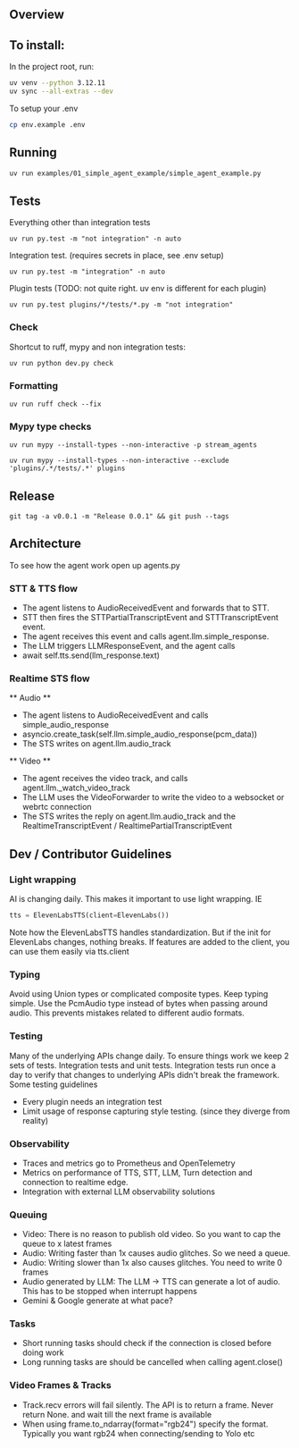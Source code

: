 ## Overview

## To install:

In the project root, run:

```bash
uv venv --python 3.12.11
uv sync --all-extras --dev
```

To setup your .env
```bash
cp env.example .env
```

## Running
```bash
uv run examples/01_simple_agent_example/simple_agent_example.py
```

## Tests

Everything other than integration tests

```
uv run py.test -m "not integration" -n auto
```

Integration test. (requires secrets in place, see .env setup)
```
uv run py.test -m "integration" -n auto
```

Plugin tests (TODO: not quite right. uv env is different for each plugin)

```
uv run py.test plugins/*/tests/*.py -m "not integration"
```

### Check

Shortcut to ruff, mypy and non integration tests:

```
uv run python dev.py check
```

### Formatting

```
uv run ruff check --fix
```

### Mypy type checks


```
uv run mypy --install-types --non-interactive -p stream_agents
```

```
uv run mypy --install-types --non-interactive --exclude 'plugins/.*/tests/.*' plugins
```

## Release

```
git tag -a v0.0.1 -m "Release 0.0.1" && git push --tags
```

## Architecture

To see how the agent work open up agents.py

### STT & TTS flow

* The agent listens to AudioReceivedEvent and forwards that to STT.
* STT then fires the STTPartialTranscriptEvent and STTTranscriptEvent event. 
* The agent receives this event and calls agent.llm.simple_response.
* The LLM triggers LLMResponseEvent, and the agent calls 
* await self.tts.send(llm_response.text)

### Realtime STS flow

** Audio **

* The agent listens to AudioReceivedEvent and calls simple_audio_response
* asyncio.create_task(self.llm.simple_audio_response(pcm_data))
* The STS writes on agent.llm.audio_track

** Video **

* The agent receives the video track, and calls agent.llm._watch_video_track
* The LLM uses the VideoForwarder to write the video to a websocket or webrtc connection
* The STS writes the reply on agent.llm.audio_track and the RealtimeTranscriptEvent / RealtimePartialTranscriptEvent

## Dev / Contributor Guidelines

### Light wrapping

AI is changing daily. This makes it important to use light wrapping. IE

```python
tts = ElevenLabsTTS(client=ElevenLabs())
```

Note how the ElevenLabsTTS handles standardization.
But if the init for ElevenLabs changes, nothing breaks.
If features are added to the client, you can use them easily via tts.client

### Typing

Avoid using Union types or complicated composite types.
Keep typing simple. Use the PcmAudio type instead of bytes when passing around audio.
This prevents mistakes related to different audio formats.

### Testing

Many of the underlying APIs change daily. To ensure things work we keep 2 sets of tests. Integration tests and unit tests.
Integration tests run once a day to verify that changes to underlying APIs didn't break the framework. Some testing guidelines

- Every plugin needs an integration test
- Limit usage of response capturing style testing. (since they diverge from reality)

### Observability

- Traces and metrics go to Prometheus and OpenTelemetry
- Metrics on performance of TTS, STT, LLM, Turn detection and connection to realtime edge.
- Integration with external LLM observability solutions

### Queuing

- Video: There is no reason to publish old video. So you want to cap the queue to x latest frames
- Audio: Writing faster than 1x causes audio glitches. So we need a queue.
- Audio: Writing slower than 1x also causes glitches. You need to write 0 frames
- Audio generated by LLM: The LLM -> TTS can generate a lot of audio. This has to be stopped when interrupt happens
- Gemini & Google generate at what pace?

### Tasks

- Short running tasks should check if the connection is closed before doing work
- Long running tasks are should be cancelled when calling agent.close()

### Video Frames & Tracks

- Track.recv errors will fail silently. The API is to return a frame. Never return None. and wait till the next frame is available
- When using frame.to_ndarray(format="rgb24") specify the format. Typically you want rgb24 when connecting/sending to Yolo etc
